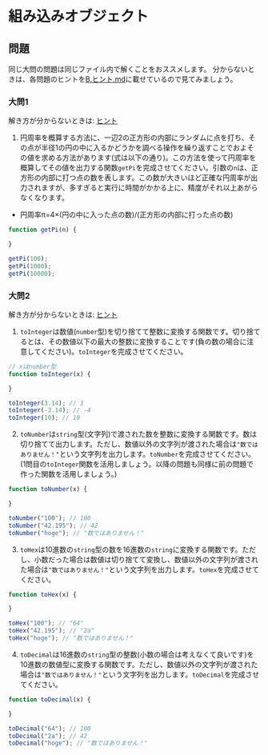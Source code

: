 # 組み込みオブジェクト

## 問題
同じ大問の問題は同じファイル内で解くことをおススメします。
分からないときは、各問題のヒントを[B.ヒント.md](../ヒント/B.ヒント.md)に載せているので見てみましょう。

### 大問1

解き方が分からないときは: [ヒント](../ヒント/B.ヒント.md)

1. 円周率を概算する方法に、一辺2の正方形の内部にランダムに点を打ち、その点が半径1の円の中に入るかどうかを調べる操作を繰り返すことでおよその値を求める方法があります(式は以下の通り)。この方法を使って円周率を概算してその値を出力する関数`getPi`を完成させてください。引数の`n`は、正方形の内部に打つ点の数を表します。この数が大きいほど正確な円周率が出力されますが、多すぎると実行に時間がかかる上に、精度がそれ以上あがらなくなります。<br>
- 円周率π=4×(円の中に入った点の数)/(正方形の内部に打った点の数)

```js
function getPi(n) {

}

getPi(100);
getPi(1000);
getPi(10000);
```

### 大問2

解き方が分からないときは: [ヒント](../ヒント/B.ヒント.md)

1. `toInteger`は数値(`number`型)を切り捨てて整数に変換する関数です。切り捨てるとは、その数値以下の最大の整数に変換することです(負の数の場合に注意してください)。`toInteger`を完成させてください。

```js
// xはnumber型
function toInteger(x) {

}

toInteger(3.14); // 3
toInteger(-3.14); // -4
toInteger(10); // 10
```

2. `toNumber`は`string`型(文字列)で渡された数を整数に変換する関数です。数は切り捨てて出力します。ただし、数値以外の文字列が渡された場合は`"数ではありません！"`という文字列を出力します。`toNumber`を完成させてください。(1問目の`toInteger`関数を活用しましょう。以降の問題も同様に前の問題で作った関数を活用しましょう。)

```js
function toNumber(x) {

}

toNumber("100"); // 100
toNumber("42.195"); // 42
toNumber("hoge"); // "数ではありません！"
```

3. `toHex`は10進数の`string`型の数を16進数の`string`に変換する関数です。ただし、小数だった場合は数値は切り捨てて変換し、数値以外の文字列が渡された場合は`"数ではありません！"`という文字列を出力します。`toHex`を完成させてください。

```js
function toHex(x) {

}

toHex("100"); // "64"
toHex("42.195"); // "2a"
toHex("hoge"); // "数ではありません！"
```

4. `toDecimal`は16進数の`string`型の整数(小数の場合は考えなくて良いです)を10進数の数値型に変換する関数です。ただし、数値以外の文字列が渡された場合は`"数ではありません！"`という文字列を出力します。`toDecimal`を完成させてください。

```js
function toDecimal(x) {

}

toDecimal("64"); // 100
toDecimal("2a"); // 42
toDecimal("hoge"); // "数ではありません！"
